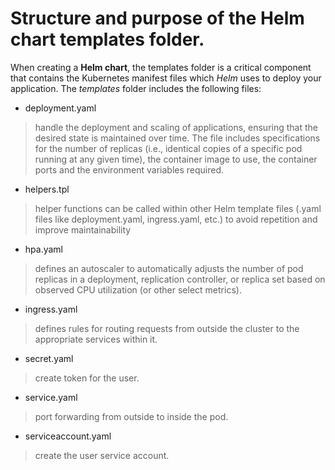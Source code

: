 # Structure and purpose of the Helm chart templates folder.

When creating a **Helm chart**, the templates folder is a critical component that contains the Kubernetes manifest files which *Helm* uses to deploy your application. The *templates* folder includes the following files:

- deployment.yaml
> handle the deployment and scaling of applications, ensuring that the desired state is maintained over time. The file includes specifications for the number of replicas (i.e.,  identical copies of a specific pod running at any given time), the container image to use, the container ports and the environment variables required.

- helpers.tpl
> helper functions can be called within other Helm template files (.yaml files like deployment.yaml, ingress.yaml, etc.) to avoid repetition and improve maintainability

- hpa.yaml
> defines an autoscaler to automatically adjusts the number of pod replicas in a deployment, replication controller, or replica set based on observed CPU utilization (or other select metrics).

- ingress.yaml
> defines rules for routing requests from outside the cluster to the appropriate services within it.

- secret.yaml
> create token for the user.

- service.yaml
> port forwarding from outside to inside the pod.

- serviceaccount.yaml
> create the user service account.
